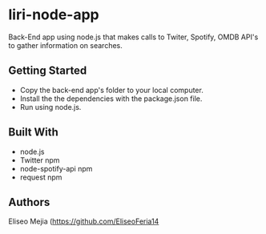 # liri-node-app
Back-End app using node.js that makes calls to Twiter, Spotify, OMDB API's to gather information on searches.

## Getting Started
* Copy the back-end app's folder to your local computer.
* Install the the dependencies with the package.json file.
* Run using node.js.

## Built With
* node.js
* Twitter npm
* node-spotify-api npm
* request npm

## Authors
Eliseo Mejia (https://github.com/EliseoFeria14
